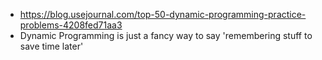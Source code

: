 - https://blog.usejournal.com/top-50-dynamic-programming-practice-problems-4208fed71aa3
- Dynamic Programming is just a fancy way to say 'remembering stuff to save time later'
